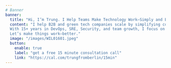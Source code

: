 ```yaml
---
# Banner
banner:
  title: "Hi, I’m Trung. I Help Teams Make Technology Work—Simply and Effectively."
  content: "I help B2B and green tech companies scale by simplifying complex technology.
  With 15+ years in DevOps, SRE, Security, and team growth, I focus on practical solutions that improve workflow, cut waste, and support the people behind the tech.
  Let’s make things work—better."
  image: "/images/WIL01601.jpeg"
  button:
    enable: true
    label: "get a free 15 minute consultation call"
    link: "https://cal.com/trungfromberlin/15min"
---
```

<!-- {{ partial "substack-widget.html" }} -->

<!-- ---
# Banner
banner:
  title: "Scaling Isn’t Guesswork — It’s Cultivation. Let’s Engineer Your Growth."
  content: "Just like a thriving garden, great engineering teams and tech stacks don’t grow by accident. They need the right structure, strategy, and care. I help founders and engineering leaders scale efficiently—nurturing both the people and the systems that power success."
  image: "/images/WIL01601.jpeg"
  button:
    enable: true
    label: "Subscribe for Growth Insights"
    link: "https://theuncomfortzone.substack.com/"
--- -->

